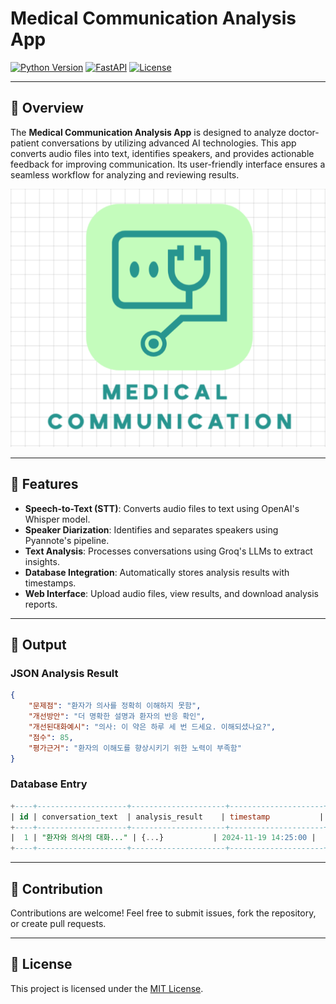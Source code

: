 
# Medical Communication Analysis App

[![Python Version](https://img.shields.io/badge/python-3.10+-blue.svg)](https://www.python.org/downloads/)
[![FastAPI](https://img.shields.io/badge/FastAPI-0.95+-green.svg)](https://fastapi.tiangolo.com/)
[![License](https://img.shields.io/badge/license-MIT-green.svg)](LICENSE)

---

## 📖 Overview

The **Medical Communication Analysis App** is designed to analyze doctor-patient conversations by utilizing advanced AI technologies. This app converts audio files into text, identifies speakers, and provides actionable feedback for improving communication. Its user-friendly interface ensures a seamless workflow for analyzing and reviewing results.

![App Screenshot](medical_communication_app/static/logo.png)

---

## 🚀 Features

- **Speech-to-Text (STT)**: Converts audio files to text using OpenAI's Whisper model.
- **Speaker Diarization**: Identifies and separates speakers using Pyannote's pipeline.
- **Text Analysis**: Processes conversations using Groq's LLMs to extract insights.
- **Database Integration**: Automatically stores analysis results with timestamps.
- **Web Interface**: Upload audio files, view results, and download analysis reports.

---

## 🧪 Output

### JSON Analysis Result
```json
{
    "문제점": "환자가 의사를 정확히 이해하지 못함",
    "개선방안": "더 명확한 설명과 환자의 반응 확인",
    "개선된대화예시": "의사: 이 약은 하루 세 번 드세요. 이해되셨나요?",
    "점수": 85,
    "평가근거": "환자의 이해도를 향상시키기 위한 노력이 부족함"
}
```

### Database Entry
```sql
+----+--------------------+---------------------+---------------------+
| id | conversation_text  | analysis_result    | timestamp           |
+----+--------------------+---------------------+---------------------+
|  1 | "환자와 의사의 대화..." | {...}           | 2024-11-19 14:25:00 |
+----+--------------------+---------------------+---------------------+
```

---


## 🤝 Contribution

Contributions are welcome! Feel free to submit issues, fork the repository, or create pull requests.

---

## 📜 License

This project is licensed under the [MIT License](LICENSE).
